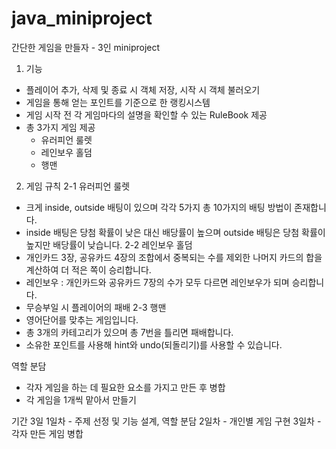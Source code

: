 # java_miniproject

간단한 게임을 만들자 - 3인 miniproject

1. 기능
- 플레이어 추가, 삭제 및 종료 시 객체 저장, 시작 시 객체 불러오기
- 게임을 통해 얻는 포인트를 기준으로 한 랭킹시스템
- 게임 시작 전 각 게임마다의 설명을 확인할 수 있는 RuleBook 제공
- 총 3가지 게임 제공
  - 유러피언 룰렛
  - 레인보우 홀덤
  - 행맨

2. 게임 규칙
2-1 유러피언 룰렛
 - 크게 inside, outside 배팅이 있으며 각각 5가지 총 10가지의 배팅 방법이 존재합니다.
 - inside 배팅은 당첨 확률이 낮은 대신 배당률이 높으며 outside 배팅은 당첨 확률이 높지만 배당률이 낮습니다.
2-2 레인보우 홀덤
 - 개인카드 3장, 공유카드 4장의 조합에서 중복되는 수를 제외한 나머지 카드의 합을 계산하여 더 적은 쪽이 승리합니다.
 - 레인보우 : 개인카드와 공유카드 7장의 수가 모두 다르면 레인보우가 되며 승리합니다.
 - 무승부일 시 플레이어의 패배
2-3 행맨
 - 영어단어를 맞추는 게임입니다.
 - 총 3개의 카테고리가 있으며 총 7번을 틀리면 패배합니다.
 - 소유한 포인트를 사용해 hint와 undo(되돌리기)를 사용할 수 있습니다.
 
역할 분담
- 각자 게임을 하는 데 필요한 요소를 가지고 만든 후 병합
- 각 게임을 1개씩 맡아서 만들기

기간 3일
1일차 - 주제 선정 및 기능 설계, 역할 분담
2일차 - 개인별 게임 구현
3일차 - 각자 만든 게임 병합

